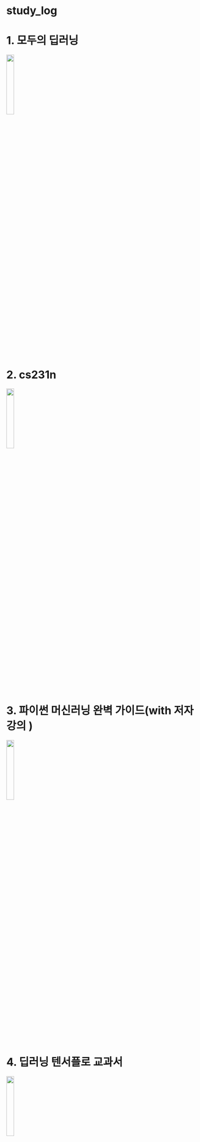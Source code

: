 # study_log


# 1. 모두의 딥러닝

<img width="20%" src="https://user-images.githubusercontent.com/103036825/178142987-94146f90-dc3d-4059-9c9e-11f7d585621f.jpg"/>


# 2. cs231n

<img width="20%" src="https://user-images.githubusercontent.com/103036825/178415582-43fc12d4-e371-404d-8a37-08b1da0eaf25.jpg"/>

# 3. 파이썬 머신러닝 완벽 가이드(with 저자 강의 )
<img width="20%" src="https://user-images.githubusercontent.com/103036825/178738928-845a016f-6226-4c8c-8afb-9f13932fd69e.jpg"/>


# 4. 딥러닝 텐서플로 교과서
<img width="20%" src="https://user-images.githubusercontent.com/103036825/178447744-6257dc02-9a3a-4980-bc75-9899d275b554.jpg"/>
